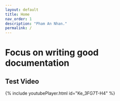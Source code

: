 ```yaml
---
layout: default
title: Home
nav_order: 1
description: "Pham An Nhan."
permalink: /
---
```


# Focus on writing good documentation
## Test Video
{% include youtubePlayer.html id="Ke_3FG7T-H4" %}